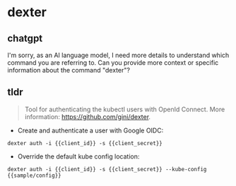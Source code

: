 # dexter 
## chatgpt 
I'm sorry, as an AI language model, I need more details to understand which command you are referring to. Can you provide more context or specific information about the command "dexter"? 

## tldr 
 
> Tool for authenticating the kubectl users with OpenId Connect.
> More information: <https://github.com/gini/dexter>.

- Create and authenticate a user with Google OIDC:

`dexter auth -i {{client_id}} -s {{client_secret}}`

- Override the default kube config location:

`dexter auth -i {{client_id}} -s {{client_secret}} --kube-config {{sample/config}}`
